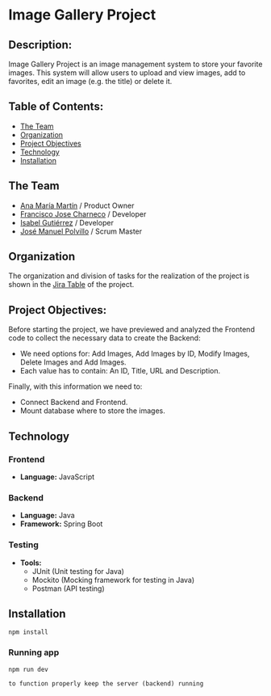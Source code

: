 # Image Gallery Project

## Description:

Image Gallery Project is an image management system to store your favorite images.
This system will allow users to upload and view images, add to favorites, edit an image (e.g. the title) or delete it.

## Table of Contents:

- [The Team](#The-Team)
- [Organization](#Organization)
- [Project Objectives](#Project-Objectives)
- [Technology](#Technology)
- [Installation](#Installation)

## The Team

* [Ana María Martín](https://github.com/anamartin99) / Product Owner
* [Francisco Jose Charneco](https://github.com/FranciscoJChCano) / Developer
* [Isabel Gutiérrez](https://github.com/IsabelGV1985) / Developer
* [José Manuel Polvillo](https://github.com/JMPolvillo) / Scrum Master

## Organization

The organization and division of tasks for the realization of the project is shown in the [Jira Table](https://jmpolvillo.atlassian.net/jira/software/projects/SCRUM/boards/1) of the project.

## Project Objectives:

Before starting the project, we have previewed and analyzed the Frontend code to collect the necessary data to create the Backend:

- We need options for: Add Images, Add Images by ID, Modify Images, Delete Images and Add Images.
- Each value has to contain: An ID, Title, URL and Description.

Finally, with this information we need to:

- Connect Backend and Frontend.
- Mount database where to store the images.

## Technology

### Frontend
- **Language:** JavaScript

### Backend
- **Language:** Java
- **Framework:** Spring Boot

### Testing
- **Tools:** 
  - JUnit (Unit testing for Java)
  - Mockito (Mocking framework for testing in Java)
  - Postman (API testing)

## Installation


`npm install`


### Running app

`npm run dev`

`to function properly keep the server (backend) running`
